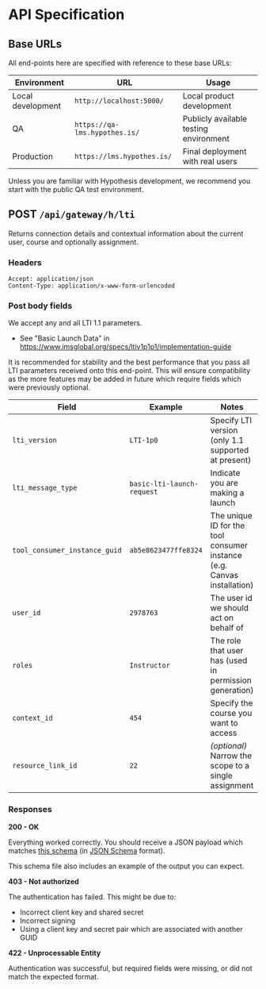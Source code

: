 # API Specification

## Base URLs

All end-points here are specified with reference to these base URLs:

| Environment       | URL                           | Usage                                  |
|-------------------|-------------------------------|----------------------------------------|
| Local development | `http://localhost:5000/`      | Local product development              | 
| QA                | `https://qa-lms.hypothes.is/` | Publicly available testing environment |
| Production        | `https://lms.hypothes.is/`    | Final deployment with real users       |

Unless you are familiar with Hypothesis development, we recommend you start 
with the public QA test environment.

## POST `/api/gateway/h/lti`

Returns connection details and contextual information about the current user,
course and optionally assignment.

### Headers
```
Accept: application/json
Content-Type: application/x-www-form-urlencoded
```

### Post body fields

We accept any and all LTI 1.1 parameters.

 * See "Basic Launch Data" in https://www.imsglobal.org/specs/ltiv1p1p1/implementation-guide

It is recommended for stability and the best performance that you pass all LTI
parameters received onto this end-point. This will ensure compatibility as the
more features may be added in future which require fields which were previously
optional.

| Field                         | Example                    | Notes                                                                   |
|-------------------------------|----------------------------|-------------------------------------------------------------------------|
| `lti_version`                 | `LTI-1p0`                  | Specify LTI version (only 1.1 supported at present)                     |
| `lti_message_type`            | `basic-lti-launch-request` | Indicate you are making a launch                                        |
| `tool_consumer_instance_guid` | `ab5e8623477ffe8324`       | The unique ID for the tool consumer instance (e.g. Canvas installation) |
| `user_id`                     | `2978763`                  | The user id we should act on behalf of                                  |
| `roles`                       | `Instructor`               | The role that user has (used in permission generation)                  |
| `context_id`                  | `454`                      | Specify the course you want to access                                   |
| `resource_link_id`            | `22`                       | _(optional)_ Narrow the scope to a single assignment                    |

### Responses

**200 - OK**

Everything worked correctly. You should receive a JSON payload which matches 
[this schema](schema.json) (in [JSON Schema](http://json-schema.org/) format).

This schema file also includes an example of the output you can expect.

**403 - Not authorized**

The authentication has failed. This might be due to:

 * Incorrect client key and shared secret
 * Incorrect signing
 * Using a client key and secret pair which are associated with another GUID

**422 - Unprocessable Entity**

Authentication was successful, but required fields were missing, or did not 
match the expected format.